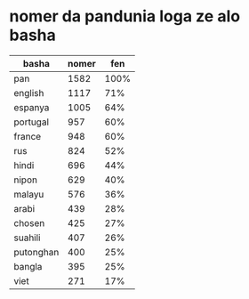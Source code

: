 # nomer da pandunia loga ze alo basha

| basha | nomer | fen |
|-------|-------|-----|
| pan | 1582 | 100% |
| english | 1117 | 71% |
| espanya | 1005 | 64% |
| portugal | 957 | 60% |
| france | 948 | 60% |
| rus | 824 | 52% |
| hindi | 696 | 44% |
| nipon | 629 | 40% |
| malayu | 576 | 36% |
| arabi | 439 | 28% |
| chosen | 425 | 27% |
| suahili | 407 | 26% |
| putonghan | 400 | 25% |
| bangla | 395 | 25% |
| viet | 271 | 17% |
